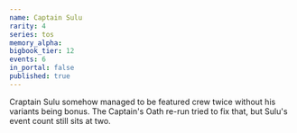 ```yaml
---
name: Captain Sulu
rarity: 4
series: tos
memory_alpha:
bigbook_tier: 12
events: 6
in_portal: false
published: true
---
```


Craptain Sulu somehow managed to be featured crew twice without his variants being bonus. The Captain's Oath re-run tried to fix that, but Sulu's event count still sits at two.
